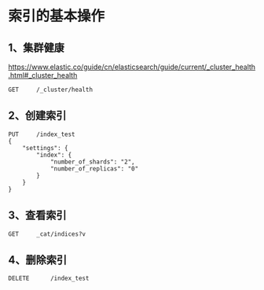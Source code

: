 # 索引的基本操作

## 1、集群健康

https://www.elastic.co/guide/cn/elasticsearch/guide/current/_cluster_health.html#_cluster_health

```
GET     /_cluster/health
```

## 2、创建索引

```
PUT     /index_test
{
    "settings": {
        "index": {
            "number_of_shards": "2",
            "number_of_replicas": "0"
        }
    }
}
```

## 3、查看索引

```
GET     _cat/indices?v
```

## 4、删除索引

```
DELETE      /index_test
```

